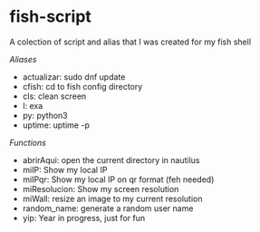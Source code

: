 # fish-script
A colection of script and alias that I was created for my fish shell

*Aliases*

* actualizar: sudo dnf update
* cfish: cd to fish config directory
* cls: clean screen
* l: exa
* py: python3
* uptime: uptime -p

*Functions*

* abrirAqui: open the current directory in nautilus
* miIP: Show my local IP
* miIPqr: Show my local IP on qr format (feh needed)
* miResolucion: Show my screen resolution
* miWall: resize an image to my current resolution
* random_name: generate a random user name
* yip: Year in progress, just for fun
